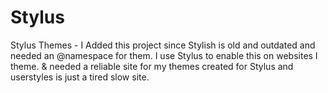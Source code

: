 # Stylus
Stylus Themes - 
I Added this project since Stylish is old and outdated and needed an @namespace for them. I use Stylus to enable this on websites I theme. 
& needed a reliable site for my themes created for Stylus and userstyles is just a tired slow site.
